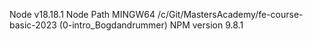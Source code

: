 Node v18.18.1
Node Path   MINGW64 /c/Git/MastersAcademy/fe-course-basic-2023 (0-intro_Bogdandrummer)
NPM version 9.8.1